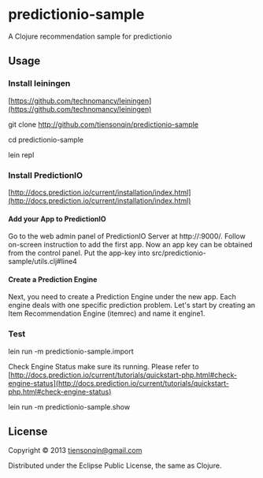 # predictionio-sample

A Clojure recommendation sample for predictionio

## Usage
### Install leiningen
[https://github.com/technomancy/leiningen](https://github.com/technomancy/leiningen)

git clone http://github.com/tiensonqin/predictionio-sample

cd predictionio-sample

lein repl

### Install PredictionIO
[http://docs.prediction.io/current/installation/index.html](http://docs.prediction.io/current/installation/index.html)

#### Add your App to PredictionIO
Go to the web admin panel of PredictionIO Server at http://<yourhost>:9000/. Follow on-screen instruction to add the first app. Now an app key can be obtained from the control panel.
Put the app-key into src/predictionio-sample/utils.clj#line4

#### Create a Prediction Engine
Next, you need to create a Prediction Engine under the new app. Each engine deals with one specific prediction problem. Let's start by creating an Item Recommendation Engine (itemrec) and name it engine1.

### Test
lein run -m predictionio-sample.import

Check Engine Status make sure its running. Please refer to [http://docs.prediction.io/current/tutorials/quickstart-php.html#check-engine-status](http://docs.prediction.io/current/tutorials/quickstart-php.html#check-engine-status)

lein run -m predictionio-sample.show
## License

Copyright © 2013 tiensonqin@gmail.com

Distributed under the Eclipse Public License, the same as Clojure.
